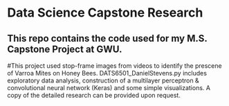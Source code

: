 # Data Science Capstone Research

## This repo contains the code used for my M.S. Capstone Project at GWU.  

#This project used stop-frame images from videos to identify the prescene of Varroa Mites on Honey Bees. DATS6501_DanielStevens.py includes exploratory data analysis, construction of a multilayer perceptron & convolutional neural network (Keras) and some simple visualizations. A copy of the detailed research can be provided upon request. 
